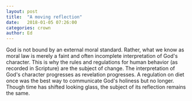 ```yaml
---
layout: post
title:  "A moving reflection"
date:   2018-01-05 07:26:00
categories: crown
author: Ed
---
```


God is not bound by an external moral standard. Rather, what we know as moral law is merely a faint and often incomplete interpretation of God's character. This is why the rules and regulations for human behavior (as recorded in Scripture) are the subject of change. The interpretation of God's character progresses as revelation progresses. A regulation on diet once was the best way to communicate God's holiness but no longer. Though time has shifted looking glass, the subject of its reflection remains the same.

